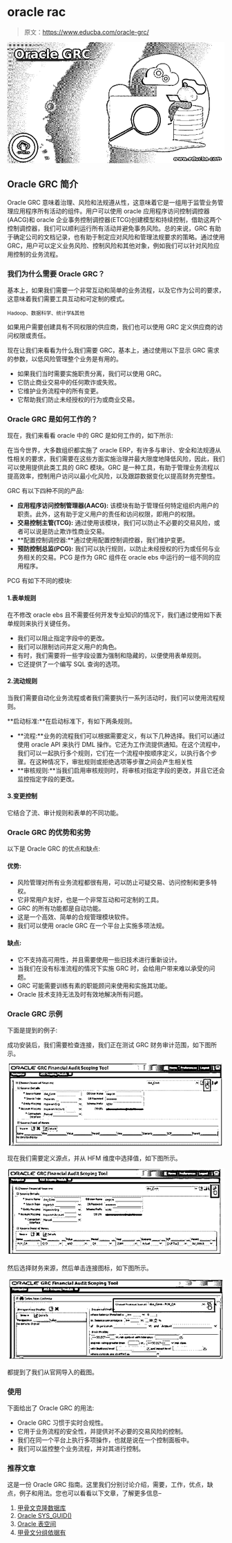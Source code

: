 # oracle rac

> 原文：<https://www.educba.com/oracle-grc/>

![Oracle GRC](img/1f34ed9bbb93fc41de4300498f33b159.png)



## Oracle GRC 简介

Oracle GRC 意味着治理、风险和法规遵从性，这意味着它是一组用于监管业务管理应用程序所有活动的组件。用户可以使用 oracle 应用程序访问控制调控器(AACG)和 oracle 企业事务控制调控器(ETCG)创建模型和持续控制，借助这两个控制调控器，我们可以顺利运行所有活动并避免事务风险。总的来说，GRC 有助于确定公司的文档记录，也有助于制定应对风险和管理法规要求的策略。通过使用 GRC，用户可以定义业务风险、控制风险和其他对象，例如我们可以针对风险应用控制的业务流程。

### 我们为什么需要 Oracle GRC？

基本上，如果我们需要一个非常互动和简单的业务流程，以及它作为公司的要求，这意味着我们需要工具互动和可定制的模式。

<small>Hadoop、数据科学、统计学&其他</small>

如果用户需要创建具有不同权限的供应商，我们也可以使用 GRC 定义供应商的访问权限或责任。

现在让我们来看看为什么我们需要 GRC，基本上，通过使用以下显示 GRC 需求的参数，以低风险管理整个业务是有用的。

*   如果我们当时需要实施职责分离，我们可以使用 GRC。
*   它防止商业交易中的任何欺诈或失败。
*   它维护业务流程中的所有变更。
*   它帮助我们防止未经授权的行为或商业交易。

### **Oracle GRC 是如何工作的？**

现在，我们来看看 oracle 中的 GRC 是如何工作的，如下所示:

在当今世界，大多数组织都实施了 oracle ERP，有许多与审计、安全和法规遵从性相关的要求，我们需要在这些方面实施治理并最大限度地降低风险，因此，我们可以使用提供此类工具的 GRC 模块。GRC 是一种工具，有助于管理业务流程以提高效率，控制用户访问以最小化风险，以及跟踪数据变化以提高财务完整性。

GRC 有以下四种不同的产品:

*   **应用程序访问控制管理器(AACG):** 该模块有助于管理任何特定组织内用户的职责。此外，这有助于定义用户的责任和访问权限，即用户的权限。
*   **交易控制主管(TCG):** 通过使用该模块，我们可以防止不必要的交易风险，或者可以说是防止欺诈性商业交易。
*   **配置控制调控器:**通过使用配置控制调控器，我们维护变更。
*   **预防控制总监(PCG):** 我们可以执行规则，以防止未经授权的行为或任何与业务相关的交易。PCG 是作为 GRC 组件在 oracle ebs 中运行的一组不同的应用程序。

PCG 有如下不同的模块:

#### 1.表单规则

在不修改 oracle ebs 且不需要任何开发专业知识的情况下，我们通过使用如下表单规则来执行关键任务。

*   我们可以阻止指定字段中的更改。
*   我们可以限制访问并定义用户的角色。
*   有时，我们需要将一些字段设置为强制和隐藏的，以便使用表单规则。
*   它还提供了一个编写 SQL 查询的选项。

#### 2.流动规则

当我们需要自动化业务流程或者我们需要执行一系列活动时，我们可以使用流程规则。

**启动标准:**在启动标准下，有如下两条规则。

*   **流程:**业务的流程我们可以根据需要定义，有以下几种选择。我们可以通过使用 oracle API 来执行 DML 操作。它还为工作流提供通知。在这个流程中，我们可以一起执行多个规则，它们在一个流程中按顺序定义，以执行各个步骤。在这种情况下，审批规则或拒绝选项等步骤之间会产生相关性
*   **审核规则:**当我们启用审核规则时，将审核对指定字段的更改，并且它还会监控指定字段的更改。

#### 3.变更控制

它结合了流、审计规则和表单的不同功能。

### Oracle GRC 的优势和劣势

以下是 Oracle GRC 的优点和缺点:

#### 优势:

*   风险管理对所有业务流程都很有用，可以防止可疑交易、访问控制和更多特权。
*   它非常用户友好，也是一个非常互动和可定制的工具。
*   GRC 的所有功能都是自动功能。
*   这是一个高效、简单的合规管理模块软件。
*   我们可以使用 oracle GRC 在一个平台上实施多项法规。

#### 缺点:

*   它不支持高可用性，并且需要使用一些旧技术进行重新设计。
*   当我们在没有标准流程的情况下实施 GRC 时，会给用户带来难以承受的问题。
*   GRC 可能需要训练有素的职能顾问来使用和实施其功能。
*   Oracle 技术支持无法及时有效地解决所有问题。

### Oracle GRC 示例

下面是提到的例子:

成功安装后，我们需要检查连接，我们正在测试 GRC 财务审计范围，如下图所示。

![Oracle GRC 1](img/4896a64e1e6694ef508393e869b0525e.png)



现在我们需要定义源点，并从 HFM 维度中选择值，如下图所示。

![Oracle GRC 2](img/014d770a55acb3e86f1f6a783dbbcba3.png)



然后选择财务来源，然后单击连接图标，如下图所示。

![select financial source](img/b113e6c8a4551009d4a7ffa7c289fa5c.png)



都提到了我们从官网导入的截图。

### 使用

下面给出了 Oracle GRC 的用法:

*   Oracle GRC 习惯于实时合规性。
*   它用于业务流程的安全性，并提供对不必要的交易风险的控制。
*   我们在同一个平台上执行多项操作，也就是说在一个控制面板中。
*   我们可以监控整个业务流程，并对其进行控制。

### 推荐文章

这是一份 Oracle GRC 指南。这里我们分别讨论介绍，需要，工作，优点，缺点，例子和用法。您也可以看看以下文章，了解更多信息–

1.  [甲骨文克隆数据库](https://www.educba.com/oracle-clone-database/)
2.  [Oracle SYS_GUID()](https://www.educba.com/oracle-sys_guid/)
3.  [Oracle 表空间](https://www.educba.com/oracle-tablespace/)
4.  [甲骨文分组依据有](https://www.educba.com/oracle-group-by-having/)





